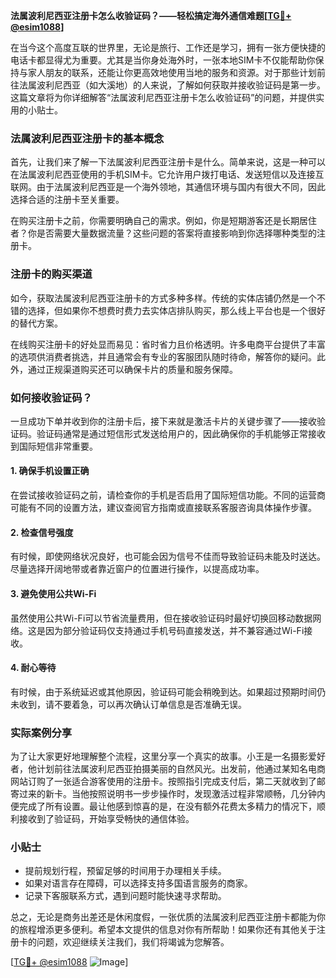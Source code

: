 **法属波利尼西亚注册卡怎么收验证码？——轻松搞定海外通信难题[[TG💪+ @esim1088](https://t.me/s/esim1088)]**

在当今这个高度互联的世界里，无论是旅行、工作还是学习，拥有一张方便快捷的电话卡都显得尤为重要。尤其是当你身处海外时，一张本地SIM卡不仅能帮助你保持与家人朋友的联系，还能让你更高效地使用当地的服务和资源。对于那些计划前往法属波利尼西亚（如大溪地）的人来说，了解如何获取并接收验证码是第一步。这篇文章将为你详细解答“法属波利尼西亚注册卡怎么收验证码”的问题，并提供实用的小贴士。

### 法属波利尼西亚注册卡的基本概念

首先，让我们来了解一下法属波利尼西亚注册卡是什么。简单来说，这是一种可以在法属波利尼西亚使用的手机SIM卡。它允许用户拨打电话、发送短信以及连接互联网。由于法属波利尼西亚是一个海外领地，其通信环境与国内有很大不同，因此选择合适的注册卡至关重要。

在购买注册卡之前，你需要明确自己的需求。例如，你是短期游客还是长期居住者？你是否需要大量数据流量？这些问题的答案将直接影响到你选择哪种类型的注册卡。

### 注册卡的购买渠道

如今，获取法属波利尼西亚注册卡的方式多种多样。传统的实体店铺仍然是一个不错的选择，但如果你不想费时费力去实体店排队购买，那么线上平台也是一个很好的替代方案。

在线购买注册卡的好处显而易见：省时省力且价格透明。许多电商平台提供了丰富的选项供消费者挑选，并且通常会有专业的客服团队随时待命，解答你的疑问。此外，通过正规渠道购买还可以确保卡片的质量和服务保障。

### 如何接收验证码？

一旦成功下单并收到你的注册卡后，接下来就是激活卡片的关键步骤了——接收验证码。验证码通常是通过短信形式发送给用户的，因此确保你的手机能够正常接收到国际短信非常重要。

#### 1. 确保手机设置正确
在尝试接收验证码之前，请检查你的手机是否启用了国际短信功能。不同的运营商可能有不同的设置方法，建议查阅官方指南或直接联系客服咨询具体操作步骤。

#### 2. 检查信号强度
有时候，即使网络状况良好，也可能会因为信号不佳而导致验证码未能及时送达。尽量选择开阔地带或者靠近窗户的位置进行操作，以提高成功率。

#### 3. 避免使用公共Wi-Fi
虽然使用公共Wi-Fi可以节省流量费用，但在接收验证码时最好切换回移动数据网络。这是因为部分验证码仅支持通过手机号码直接发送，并不兼容通过Wi-Fi接收。

#### 4. 耐心等待
有时候，由于系统延迟或其他原因，验证码可能会稍晚到达。如果超过预期时间仍未收到，请不要着急，可以再次确认订单信息是否准确无误。

### 实际案例分享

为了让大家更好地理解整个流程，这里分享一个真实的故事。小王是一名摄影爱好者，他计划前往法属波利尼西亚拍摄美丽的自然风光。出发前，他通过某知名电商网站订购了一张适合游客使用的注册卡。按照指引完成支付后，第二天就收到了邮寄过来的新卡。当他按照说明书一步步操作时，发现激活过程非常顺畅，几分钟内便完成了所有设置。最让他感到惊喜的是，在没有额外花费太多精力的情况下，顺利接收到了验证码，开始享受畅快的通信体验。

### 小贴士

- 提前规划行程，预留足够的时间用于办理相关手续。
- 如果对语言存在障碍，可以选择支持多国语言服务的商家。
- 记录下客服联系方式，遇到问题时能快速寻求帮助。

总之，无论是商务出差还是休闲度假，一张优质的法属波利尼西亚注册卡都能为你的旅程增添更多便利。希望本文提供的信息对你有所帮助！如果你还有其他关于注册卡的问题，欢迎继续关注我们，我们将竭诚为您解答。

[[TG💪+ @esim1088](https://t.me/s/esim1088) ![Image](https://i.postimg.cc/4NQfJmqS/Snipaste-2025-05-13-00-14-12.png)]